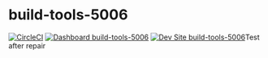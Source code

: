 # build-tools-5006

[![CircleCI](https://circleci.com/gh/pantheon-ci-bot/build-tools-5006.svg?style=shield)](https://circleci.com/gh/pantheon-ci-bot/build-tools-5006)
[![Dashboard build-tools-5006](https://img.shields.io/badge/dashboard-build_tools_5006-yellow.svg)](https://dashboard.pantheon.io/sites/914a73df-3dfa-4033-ad6e-4216f25a9908#dev/code)
[![Dev Site build-tools-5006](https://img.shields.io/badge/site-build_tools_5006-blue.svg)](http://dev-build-tools-5006.pantheonsite.io/)Test after repair
